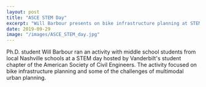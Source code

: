 ```yaml
---
layout: post
title: "ASCE STEM Day"
excerpt: "Will Barbour presents on bike infrastructure planning at STEM day hosted by  Vanderbilt ASCE student chapter."
date: 2019-09-29
image: "/images/ASCE_STEM_day.jpg"
---
```


Ph.D. student Will Barbour ran an activity with middle school students from local Nashville schools at a STEM day hosted by Vanderbilt's student chapter of the American Society of Civil Engineers. The activity focused on bike infrastructure planning and some of the challenges of multimodal urban planning.
